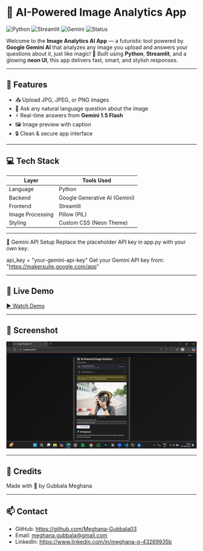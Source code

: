 # 🤖 AI-Powered Image Analytics App

![Python](https://img.shields.io/badge/Python-3.10-blue?logo=python&logoColor=white)
![Streamlit](https://img.shields.io/badge/Streamlit-App-red?logo=streamlit&logoColor=white)
![Gemini](https://img.shields.io/badge/Google-Gemini-00ffe0?logo=google&logoColor=white)
![Status](https://img.shields.io/badge/Status-Working-success)

Welcome to the **Image Analytics AI App** — a futuristic tool powered by **Google Gemini AI** that analyzes any image you upload and answers your questions about it, just like magic! 💫 Built using **Python**, **Streamlit**, and a glowing **neon UI**, this app delivers fast, smart, and stylish responses.

---

## 🎯 Features

- 📤 Upload JPG, JPEG, or PNG images
- 💬 Ask any natural language question about the image
- ⚡ Real-time answers from **Gemini 1.5 Flash**
- 🖼️ Image preview with caption
- 🔒 Clean & secure app interface

---

## 💻 Tech Stack

| Layer     | Tools Used                       |
|-----------|----------------------------------|
| Language  | Python                           |
| Backend   | Google Generative AI (Gemini)    |
| Frontend  | Streamlit                        |
| Image Processing | Pillow (PIL)              |
| Styling   | Custom CSS (Neon Theme)          |

---
🔐 Gemini API Setup
Replace the placeholder API key in app.py with your own key:

api_key = "your-gemini-api-key"
Get your Gemini API key from: "https://makersuite.google.com/app"


---

## 🎥 Live Demo

[▶️ Watch Demo](https://raw.githubusercontent.com/Meghana-Gubbala03/image-analytics-ai/main/Demo.mp4)

---

## 📸 Screenshot

![App Screenshot](https://github.com/Meghana-Gubbala03/image-analytics-ai/blob/main/Screenshot.png?raw=true)


---
## 🤝 Credits

Made with 💙 by Gubbala Meghana

---
## 📫 Contact

- GitHub: https://github.com/Meghana-Gubbala03
- Email: meghana.gubbala@gmail.com
- LinkedIn: https://www.linkedin.com/in/meghana-g-43269935b
